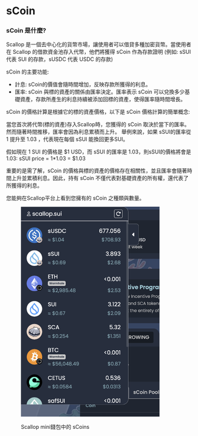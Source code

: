 # sCoin

### **sCoin 是什麼?**

Scallop 是一個去中心化的貨幣市場，讓使用者可以借貸多種加密貨幣。當使用者在 Scallop 的借款資金池存入代幣，他們將獲得 sCoin 作為存款證明 (例如:  sSUI 代表 SUI 的存款，sUSDC 代表 USDC 的存款)

sCoin 的主要功能:

* 計息: sCoin的價值會隨時間增加，反映存款所獲得的利息。
* 匯率: sCoin 與標的資產的關係由匯率決定。匯率表示 sCoin 可以兌換多少基礎資產，存款所產生的利息持續被添加回標的資產，使得匯率隨時間增長。

sCoin 的價格計算是根據它的標的資產價格，以下是 sCoin 價格計算的簡單概念:

當您首次將代幣(標的資產)存入Scallop時，您獲得的 sCoin 取決於當下的匯率。然而隨著時間推移，匯率會因為利息累積而上升。 舉例來說，如果 sSUI的匯率從 1 提升至 1.03 ，代表現在每個 sSUI 能換回更多SUI。

假如現在 1 SUI 的價格是 $1 USD，而 sSUI 的匯率是 1.03，則sSUI的價格將會是 1.03: sSUI price = 1\*1.03 = $1.03

重要的是需了解，sCoin 的價格與標的資產的價格存在相關性，並且匯率會隨著時間上升並累積利息。因此，持有 sCoin 不僅代表對基礎資產的所有權，還代表了所獲得的利息。

您能夠在Scallop平台上看到您擁有的 sCoin 之種類與數量。

<figure><img src="../../.gitbook/assets/Screenshot 2024-07-08 at 23.10.37.png" alt="" width="375"><figcaption><p>Scallop mini錢包中的 sCoins</p></figcaption></figure>
